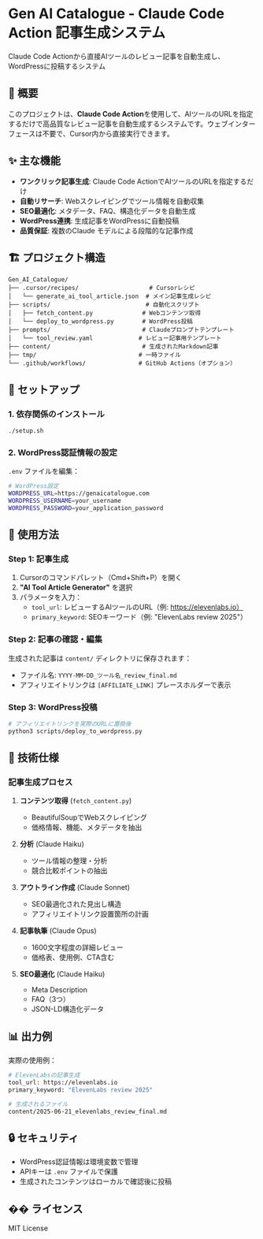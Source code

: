 # Gen AI Catalogue - Claude Code Action 記事生成システム

Claude Code Actionから直接AIツールのレビュー記事を自動生成し、WordPressに投稿するシステム

## 🎯 概要

このプロジェクトは、**Claude Code Action**を使用して、AIツールのURLを指定するだけで高品質なレビュー記事を自動生成するシステムです。ウェブインターフェースは不要で、Cursor内から直接実行できます。

## ✨ 主な機能

- **ワンクリック記事生成**: Claude Code ActionでAIツールのURLを指定するだけ
- **自動リサーチ**: Webスクレイピングでツール情報を自動収集
- **SEO最適化**: メタデータ、FAQ、構造化データを自動生成
- **WordPress連携**: 生成記事をWordPressに自動投稿
- **品質保証**: 複数のClaude モデルによる段階的な記事作成

## 🏗️ プロジェクト構造

```
Gen_AI_Catalogue/
├── .cursor/recipes/                    # Cursorレシピ
│   └── generate_ai_tool_article.json  # メイン記事生成レシピ
├── scripts/                           # 自動化スクリプト
│   ├── fetch_content.py              # Webコンテンツ取得
│   └── deploy_to_wordpress.py        # WordPress投稿
├── prompts/                          # Claudeプロンプトテンプレート
│   └── tool_review.yaml             # レビュー記事用テンプレート
├── content/                          # 生成されたMarkdown記事
├── tmp/                             # 一時ファイル
└── .github/workflows/               # GitHub Actions（オプション）
```

## 🚀 セットアップ

### 1. 依存関係のインストール

```bash
./setup.sh
```

### 2. WordPress認証情報の設定

`.env` ファイルを編集：

```bash
# WordPress設定
WORDPRESS_URL=https://genaicatalogue.com
WORDPRESS_USERNAME=your_username
WORDPRESS_PASSWORD=your_application_password
```

## 📝 使用方法

### Step 1: 記事生成

1. Cursorのコマンドパレット（Cmd+Shift+P）を開く
2. **"AI Tool Article Generator"** を選択
3. パラメータを入力：
   - `tool_url`: レビューするAIツールのURL（例: https://elevenlabs.io）
   - `primary_keyword`: SEOキーワード（例: "ElevenLabs review 2025"）

### Step 2: 記事の確認・編集

生成された記事は `content/` ディレクトリに保存されます：
- ファイル名: `YYYY-MM-DD_ツール名_review_final.md`
- アフィリエイトリンクは `[AFFILIATE_LINK]` プレースホルダーで表示

### Step 3: WordPress投稿

```bash
# アフィリエイトリンクを実際のURLに置換後
python3 scripts/deploy_to_wordpress.py
```

## 🔧 技術仕様

### 記事生成プロセス

1. **コンテンツ取得** (`fetch_content.py`)
   - BeautifulSoupでWebスクレイピング
   - 価格情報、機能、メタデータを抽出

2. **分析** (Claude Haiku)
   - ツール情報の整理・分析
   - 競合比較ポイントの抽出

3. **アウトライン作成** (Claude Sonnet)
   - SEO最適化された見出し構造
   - アフィリエイトリンク設置箇所の計画

4. **記事執筆** (Claude Opus)
   - 1600文字程度の詳細レビュー
   - 価格表、使用例、CTA含む

5. **SEO最適化** (Claude Haiku)
   - Meta Description
   - FAQ（3つ）
   - JSON-LD構造化データ

## 📊 出力例

実際の使用例：

```bash
# ElevenLabsの記事生成
tool_url: https://elevenlabs.io
primary_keyword: "ElevenLabs review 2025"

# 生成されるファイル
content/2025-06-21_elevenlabs_review_final.md
```

## 🔒 セキュリティ

- WordPress認証情報は環境変数で管理
- APIキーは `.env` ファイルで保護
- 生成されたコンテンツはローカルで確認後に投稿

## �� ライセンス

MIT License 